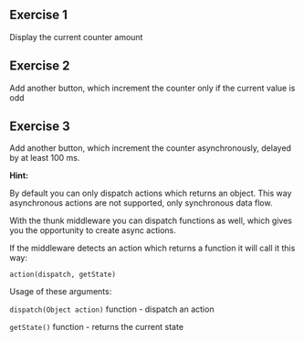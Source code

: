 ## Exercise 1

Display the current counter amount

## Exercise 2

Add another button, which increment the counter only if the current value is odd

## Exercise 3

Add another button, which increment the counter asynchronously, delayed by at least
100 ms.

__Hint:__

By default you can only dispatch actions which returns an object.
This way asynchronous actions are not supported, only synchronous data flow.

With the thunk middleware you can dispatch functions as well, which gives you
the opportunity to create async actions.

If the middleware detects an action which returns a function it will call it
this way:

```
action(dispatch, getState)
```

Usage of these arguments:

`dispatch(Object action)` function - dispatch an action

`getState()` function - returns the current state
